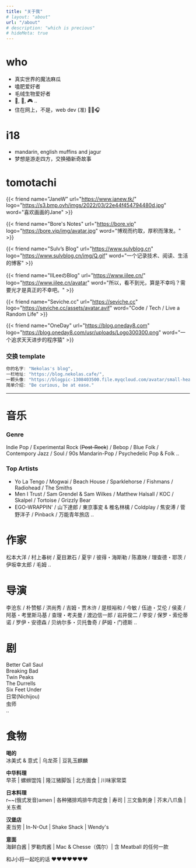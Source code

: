 ```yaml
---
title: "关于我"
# layout: "about"
url: "/about"
# description: "which is precious"
# hideMeta: true
---
```



# who 
- 真实世界的魔法麻瓜
- 嗑肥爱好者
- 毛绒生物爱好者  
- 🎵, 📖, 🎮 .. 
- 住在网上，不是，web dev (准)  🧑‍💻🎧


# i18
- mandarin, english muffins and jagur
- 梦想是游走四方，交换~~猎~~新奇故事
# tomotachi

{{< friend name="JaneW" url="https://www.janew.tk/" logo="https://s3.bmp.ovh/imgs/2022/03/22e44f454794480d.jpg" word="喜欢画画的Jane" >}}

{{< friend name="Bore's Notes" url="https://bore.vip" logo="https://bore.vip/img/avatar.jpg" word="博观而约取，厚积而薄发。" >}}

{{< friend name="Sulv’s Blog" url="https://www.sulvblog.cn" logo="https://www.sulvblog.cn/img/Q.gif" word="一个记录技术、阅读、生活的博客" >}}

{{< friend name="IILeeのBlog" url="https://www.iilee.cn/" logo="https://www.iilee.cn/avatar" word="所以，看不到光，算是不幸吗？需要光才是真正的不幸吧。" >}}

{{< friend name="Seviche.cc" url="https://seviche.cc" logo="https://seviche.cc/assets/avatar.avif" word="Code / Tech /  Live a Random Life" >}}

{{< friend name="OneDay" url="https://blog.oneday8.com" logo="https://blog.oneday8.com/usr/uploads/Logo300300.png" word="一个追求天天进步的程序猿" >}}


### 交换 template
```java
你的名字: "Nekolas's blog",
一栏地址: "https://blog.nekolas.cafe/",
一颗头像: "https://blogpic-1308403500.file.myqcloud.com/avatar/small-head-king.jpg",
简单介绍: "Be curious, be at ease."
```

---

# 音乐
### Genre
Indie Pop / Experimental Rock (~~Post-Rock~~) / Bebop / Blue Folk / Contempory Jazz / Soul / 90s Mandarin-Pop / Psychedelic Pop & Folk ..
### Top Artists
- Yo La Tengo / Mogwai / Beach House / Sparklehorse / Fishmans / Radiohead / The Smiths 
- Men I Trust / Sam Grendel & Sam Wilkes / Matthew Halsall / KOC / Skalpel / Tortoise / Grizzly Bear  
- EGO-WRAPPIN' / 山下達郎 / 東京事変 & 椎名林檎 / Coldplay / 焦安溥 / 菅野洋子 / Pinback / 万能青年旅店 ..

# 作家
松本大洋 / 村上春树 / 夏目漱石 / 夏宇 / 彼得・海斯勒 / 陈嘉映 / 理查德・耶茨 / 伊坂幸太郎 / 毛姆 ..

# 导演
李沧东 / 朴赞郁 / 洪尚秀 / 吉姆・贾木许 / 是枝裕和 / 今敏 / 伍迪・艾伦 / 侯麦 / 阿基・考里斯马基 / 查理・考夫曼 / 渡边信一郎 / 岩井俊二 / 李安 / 保罗・索伦蒂诺 / 罗伊・安德森 / 贝纳尔多・贝托鲁奇 / 萨姆・门德斯 ..

# 剧
Better Call Saul  
Breaking Bad  
Twin Peaks  
The Durrells  
Six Feet Under  
日常(Nichijou)  
虫师  
..
# 食物

**喝的**   
冰美式 & 意式 | 乌龙茶 | 豆乳玉麒麟   

**中华料理**   
早茶 | 螺蛳馄饨 | 隆江猪脚饭 | 北方面食 | 川味家常菜    

**日本料理**  
r~~(俄式发音)amen | 各种猪排鸡排牛肉定食 | 寿司 | 三文鱼刺身 | 芥末八爪鱼 | 关东煮   

**汉堡店**   
麦当劳 | In-N-Out | Shake Shack | Wendy's    

**意面**    
海鲜白酱 | 罗勒肉酱 | Mac & Chesse（偶尔）| 含 Meatball 的任何一款     

和J小将一起吃的话 ♥♥♥♥♥♥♥
